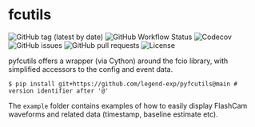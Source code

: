 # fcutils

![GitHub tag (latest by date)](https://img.shields.io/github/v/tag/legend-exp/pyfcutils?logo=git)
![GitHub Workflow Status](https://img.shields.io/github/workflow/status/legend-exp/pyfcutils/pyfcutils/main?label=main%20branch&logo=github)
![Codecov](https://img.shields.io/codecov/c/github/legend-exp/pyfcutils?logo=codecov)
![GitHub issues](https://img.shields.io/github/issues/legend-exp/pyfcutils?logo=github)
![GitHub pull requests](https://img.shields.io/github/issues-pr/legend-exp/pyfcutils?logo=github)
![License](https://img.shields.io/github/license/legend-exp/pyfcutils)

pyfcutils offers a wrapper (via Cython) around the fcio library, with
simplified accessors to the config and event data.

```console
$ pip install git+https://github.com/legend-exp/pyfcutils@main # version identifier after '@'
```

The `example` folder contains examples of how to easily display FlashCam
waveforms and related data (timestamp, baseline estimate etc).

